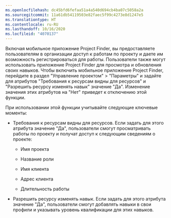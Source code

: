 ```yaml
---
ms.openlocfilehash: dc45bfd6fefaa51a4a540d694cb4ba07c5058a2a
ms.sourcegitcommit: 11a61db54119503e82faec5f99c4273e8d1247e5
ms.translationtype: HT
ms.contentlocale: ru-RU
ms.lasthandoff: 10/16/2020
ms.locfileid: "4070137"
---
```

Включая мобильное приложение Project Finder, вы предоставляете пользователям в организации доступ к работам по проекту и даете им возможность регистрироваться для работы. Пользователи также могут использовать приложение Project Finder для просмотра и обновления своих навыков. Чтобы включить мобильное приложение Project Finder, перейдите в раздел "Управление проектом" > "Параметры" и задайте для атрибутов "Требования к ресурсам видны для ресурсов" и "Разрешить ресурсу изменять навык" значение "Да". Изменение значения этих атрибутов на "Нет" приведет к отключению этой функции.  
  
 При использовании этой функции учитывайте следующие ключевые моменты:  
  
-   Требования к ресурсам видны для ресурсов. Если задать для этого атрибута значение "Да", пользователи смогут просматривать работы по проекту и получат доступ к следующим сведениям о проекте:  
  
    -   Имя проекта  
  
    -   Название роли  
  
    -   Имя клиента  
  
    -   Адрес клиента  
  
    -   Длительность работы  
  
-   Разрешить ресурсу изменять навык. Если задать для этого атрибута значение "Да", пользователи смогут добавлять навыки в свои профили и указывать уровень квалификации для этих навыков.